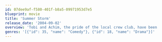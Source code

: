 ```yaml
---
id: 07dee9af-f580-401f-b8a5-09971953d7e5
blueprint: movie
title: 'Summer Storm'
release_date: '2004-09-02'
overview: 'Tobi and Achim, the pride of the local crew club, have been the best of friends for years and are convinced that nothing will ever stand in the way of their friendship. They look forward to the upcoming summer camp and the crew competition. Then the gay team from Berlin arrives and Tobi is totally confused. The evening before the races begin, the storm that breaks out is more than meteorlogical...'
genres: '[{"id": 35, "name": "Comedy"}, {"id": 18, "name": "Drama"}]'
---
```

